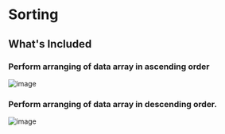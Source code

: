 # Sorting

## What's Included

### Perform arranging of data array in ascending order

![image](https://user-images.githubusercontent.com/49730521/113193086-37d1dd80-927d-11eb-957d-628a56958e6d.png)

### Perform arranging of data array in descending order.

![image](https://user-images.githubusercontent.com/49730521/113193721-ed9d2c00-927d-11eb-8d23-0e0a67ac1a9b.png)

